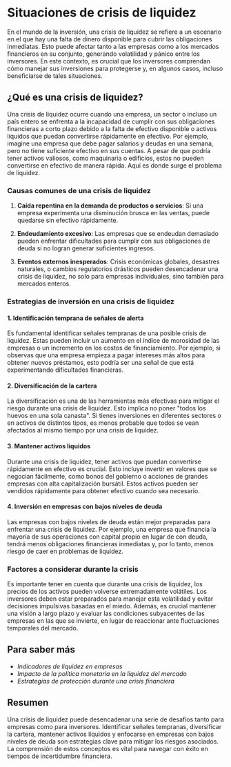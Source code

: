 # Situaciones de crisis de liquidez

En el mundo de la inversión, una crisis de liquidez se refiere a un escenario en el que hay una falta de dinero disponible para cubrir las obligaciones inmediatas. Esto puede afectar tanto a las empresas como a los mercados financieros en su conjunto, generando volatilidad y pánico entre los inversores. En este contexto, es crucial que los inversores comprendan cómo manejar sus inversiones para protegerse y, en algunos casos, incluso beneficiarse de tales situaciones.

## ¿Qué es una crisis de liquidez?

Una crisis de liquidez ocurre cuando una empresa, un sector o incluso un país entero se enfrenta a la incapacidad de cumplir con sus obligaciones financieras a corto plazo debido a la falta de efectivo disponible o activos líquidos que puedan convertirse rápidamente en efectivo. Por ejemplo, imagine una empresa que debe pagar salarios y deudas en una semana, pero no tiene suficiente efectivo en sus cuentas. A pesar de que podría tener activos valiosos, como maquinaria o edificios, estos no pueden convertirse en efectivo de manera rápida. Aquí es donde surge el problema de liquidez.

### Causas comunes de una crisis de liquidez

1. **Caída repentina en la demanda de productos o servicios**: Si una empresa experimenta una disminución brusca en las ventas, puede quedarse sin efectivo rápidamente.
   
2. **Endeudamiento excesivo**: Las empresas que se endeudan demasiado pueden enfrentar dificultades para cumplir con sus obligaciones de deuda si no logran generar suficientes ingresos.

3. **Eventos externos inesperados**: Crisis económicas globales, desastres naturales, o cambios regulatorios drásticos pueden desencadenar una crisis de liquidez, no solo para empresas individuales, sino también para mercados enteros.

### Estrategias de inversión en una crisis de liquidez

#### 1. **Identificación temprana de señales de alerta**
   
Es fundamental identificar señales tempranas de una posible crisis de liquidez. Estas pueden incluir un aumento en el índice de morosidad de las empresas o un incremento en los costos de financiamiento. Por ejemplo, si observas que una empresa empieza a pagar intereses más altos para obtener nuevos préstamos, esto podría ser una señal de que está experimentando dificultades financieras.

#### 2. **Diversificación de la cartera**

La diversificación es una de las herramientas más efectivas para mitigar el riesgo durante una crisis de liquidez. Esto implica no poner "todos los huevos en una sola canasta". Si tienes inversiones en diferentes sectores o en activos de distintos tipos, es menos probable que todos se vean afectados al mismo tiempo por una crisis de liquidez.

#### 3. **Mantener activos líquidos**

Durante una crisis de liquidez, tener activos que puedan convertirse rápidamente en efectivo es crucial. Esto incluye invertir en valores que se negocian fácilmente, como bonos del gobierno o acciones de grandes empresas con alta capitalización bursátil. Estos activos pueden ser vendidos rápidamente para obtener efectivo cuando sea necesario.

#### 4. **Inversión en empresas con bajos niveles de deuda**

Las empresas con bajos niveles de deuda están mejor preparadas para enfrentar una crisis de liquidez. Por ejemplo, una empresa que financia la mayoría de sus operaciones con capital propio en lugar de con deuda, tendrá menos obligaciones financieras inmediatas y, por lo tanto, menos riesgo de caer en problemas de liquidez.

### Factores a considerar durante la crisis

Es importante tener en cuenta que durante una crisis de liquidez, los precios de los activos pueden volverse extremadamente volátiles. Los inversores deben estar preparados para manejar esta volatilidad y evitar decisiones impulsivas basadas en el miedo. Además, es crucial mantener una visión a largo plazo y evaluar las condiciones subyacentes de las empresas en las que se invierte, en lugar de reaccionar ante fluctuaciones temporales del mercado.

## Para saber más

- *Indicadores de liquidez en empresas*
- *Impacto de la política monetaria en la liquidez del mercado*
- *Estrategias de protección durante una crisis financiera*

## Resumen

Una crisis de liquidez puede desencadenar una serie de desafíos tanto para empresas como para inversores. Identificar señales tempranas, diversificar la cartera, mantener activos líquidos y enfocarse en empresas con bajos niveles de deuda son estrategias clave para mitigar los riesgos asociados. La comprensión de estos conceptos es vital para navegar con éxito en tiempos de incertidumbre financiera.